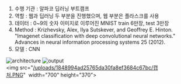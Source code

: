 1. 수행 기관 : 알파코 딥러닝 부트캠프
2. 역할 : 웹과 딥러닝 두 부분을 진행했으며, 웹 부분은 플라스크를 사용
3. 데이터 : 0~9의 숫자 이미지로 이루어진 MNIST train 6만장, test 3만장
4. Method : Krizhevsky, Alex, Ilya Sutskever, and Geoffrey E. Hinton. "Imagenet classification with deep convolutional neural networks." Advances in neural information processing systems 25 (2012).
5. 모델 : CNN

![architecture](https://github.com/sioscorial/alpaco0304/assets/131604960/2ce4b789-e43f-41f4-a7bc-24a9108a9231)
![output](https://github.com/sioscorial/alpaco0304/assets/131604960/2528ecf0-06b2-413a-a104-0143093c11c9)
<img src="[/uploads/1848994ad25765da30fa8ef3684c67bc/캡처.PNG](https://github.com/sioscorial/alpaco0304/assets/131604960/2ce4b789-e43f-41f4-a7bc-24a9108a9231)"  width="700" height="370">
